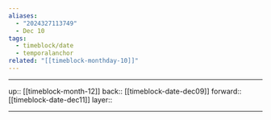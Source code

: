 ```yaml
---
aliases:
  - "2024327113749"
  - Dec 10
tags:
  - timeblock/date
  - temporalanchor
related: "[[timeblock-monthday-10]]"
---
```




***

up:: [[timeblock-month-12]]
back:: [[timeblock-date-dec09]]
forward:: [[timeblock-date-dec11]]
layer:: 

***

